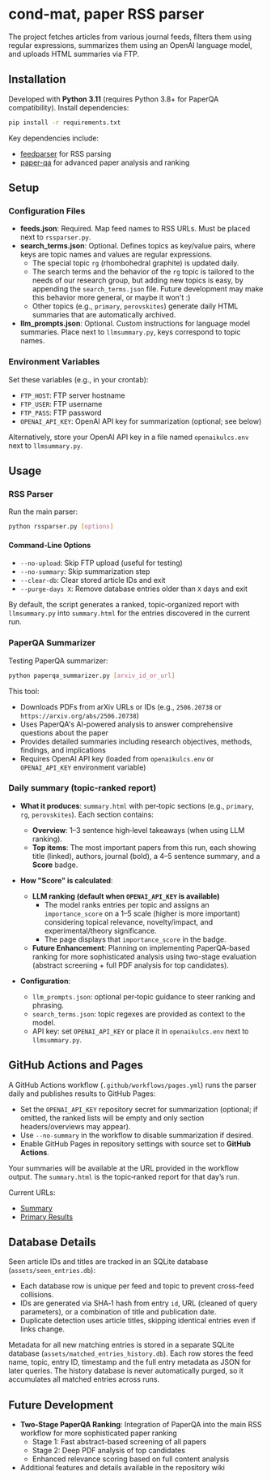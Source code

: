 # cond-mat, paper RSS parser

The project fetches articles from various journal feeds, filters them using regular expressions, summarizes them using an OpenAI language model, and uploads HTML summaries via FTP.

## Installation

Developed with **Python 3.11** (requires Python 3.8+ for PaperQA compatibility). Install dependencies:

```bash
pip install -r requirements.txt
```
Key dependencies include:
- [feedparser](https://pypi.org/project/feedparser/) for RSS parsing
- [paper-qa](https://github.com/Future-House/paper-qa) for advanced paper analysis and ranking

## Setup

### Configuration Files

- **feeds.json**: Required. Map feed names to RSS URLs. Must be placed next to `rssparser.py`.
- **search_terms.json**: Optional. Defines topics as key/value pairs, where keys are topic names and values are regular expressions.
  - The special topic `rg` (rhombohedral graphite) is updated daily.
  - The search terms and the behavior of the `rg` topic is tailored to the needs of our research group, but adding new topics is easy, by appending the `search_terms.json` file. Future development may make this behavior more general, or maybe it won't :)
  - Other topics (e.g., `primary`, `perovskites`) generate daily HTML summaries that are automatically archived.
- **llm_prompts.json**: Optional. Custom instructions for language model summaries. Place next to `llmsummary.py`, keys correspond to topic names.

### Environment Variables

Set these variables (e.g., in your crontab):

- `FTP_HOST`: FTP server hostname
- `FTP_USER`: FTP username
- `FTP_PASS`: FTP password
- `OPENAI_API_KEY`: OpenAI API key for summarization (optional; see below)

Alternatively, store your OpenAI API key in a file named `openaikulcs.env` next to `llmsummary.py`.

## Usage

### RSS Parser

Run the main parser:

```bash
python rssparser.py [options]
```

#### Command-Line Options

- `--no-upload`: Skip FTP upload (useful for testing)
- `--no-summary`: Skip summarization step
- `--clear-db`: Clear stored article IDs and exit
- `--purge-days X`: Remove database entries older than `X` days and exit

By default, the script generates a ranked, topic‑organized report with `llmsummary.py` into `summary.html` for the entries discovered in the current run.

### PaperQA Summarizer

Testing PaperQA summarizer:

```bash
python paperqa_summarizer.py [arxiv_id_or_url]
```

This tool:
- Downloads PDFs from arXiv URLs or IDs (e.g., `2506.20738` or `https://arxiv.org/abs/2506.20738`)
- Uses PaperQA's AI-powered analysis to answer comprehensive questions about the paper
- Provides detailed summaries including research objectives, methods, findings, and implications
- Requires OpenAI API key (loaded from `openaikulcs.env` or `OPENAI_API_KEY` environment variable)

### Daily summary (topic-ranked report)

- **What it produces**: `summary.html` with per‑topic sections (e.g., `primary`, `rg`, `perovskites`). Each section contains:
  - **Overview**: 1–3 sentence high‑level takeaways (when using LLM ranking).
  - **Top items**: The most important papers from this run, each showing title (linked), authors, journal (bold), a 4–5 sentence summary, and a **Score** badge.

- **How "Score" is calculated**:
  - **LLM ranking (default when `OPENAI_API_KEY` is available)**
    - The model ranks entries per topic and assigns an `importance_score` on a 1–5 scale (higher is more important) considering topical relevance, novelty/impact, and experimental/theory significance.
    - The page displays that `importance_score` in the badge.
  - **Future Enhancement**: Planning on implementing PaperQA-based ranking for more sophisticated analysis using two-stage evaluation (abstract screening + full PDF analysis for top candidates).

- **Configuration**:
  - `llm_prompts.json`: optional per‑topic guidance to steer ranking and phrasing.
  - `search_terms.json`: topic regexes are provided as context to the model.
  - API key: set `OPENAI_API_KEY` or place it in `openaikulcs.env` next to `llmsummary.py`.


## GitHub Actions and Pages

A GitHub Actions workflow (`.github/workflows/pages.yml`) runs the parser daily and publishes results to GitHub Pages:

- Set the `OPENAI_API_KEY` repository secret for summarization (optional; if omitted, the ranked lists will be empty and only section headers/overviews may appear).
- Use `--no-summary` in the workflow to disable summarization if desired.
- Enable GitHub Pages in repository settings with source set to **GitHub Actions**.

Your summaries will be available at the URL provided in the workflow output. The `summary.html` is the topic‑ranked report for that day’s run.

Current URLs:
- [Summary](https://zrbyte.github.io/paper-firehose/summary.html)
- [Primary Results](https://zrbyte.github.io/paper-firehose/results_primary.html)

## Database Details

Seen article IDs and titles are tracked in an SQLite database (`assets/seen_entries.db`):

- Each database row is unique per feed and topic to prevent cross-feed collisions.
- IDs are generated via SHA‑1 hash from entry `id`, URL (cleaned of query parameters), or a combination of title and publication date.
- Duplicate detection uses article titles, skipping identical entries even if links change.

Metadata for all new matching entries is stored in a separate SQLite database (`assets/matched_entries_history.db`).
Each row stores the feed name, topic, entry ID, timestamp and the full entry metadata as JSON for later queries.
The history database is never automatically purged, so it accumulates all matched entries across runs.

## Future Development

- **Two-Stage PaperQA Ranking**: Integration of PaperQA into the main RSS workflow for more sophisticated paper ranking
  - Stage 1: Fast abstract-based screening of all papers
  - Stage 2: Deep PDF analysis of top candidates
  - Enhanced relevance scoring based on full content analysis
- Additional features and details available in the repository wiki
